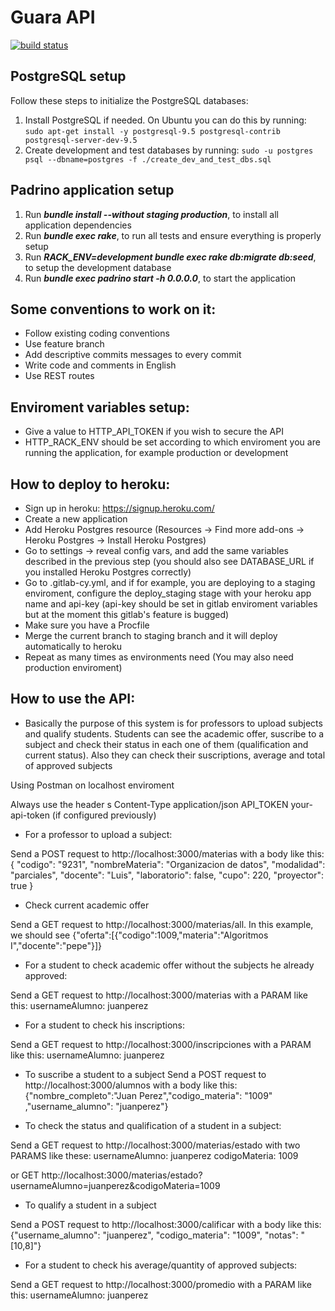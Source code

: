 Guara API
=======================

[![build status](https://gitlab.com/fiuba-memo2/tp2/invernalia-api/badges/master/build.svg)](https://gitlab.com/fiuba-memo2/tp2/invernalia-api/commits/master)

## PostgreSQL setup

Follow these steps to initialize the PostgreSQL databases:

1. Install PostgreSQL if needed. On Ubuntu you can do this by running:
`sudo apt-get install -y postgresql-9.5 postgresql-contrib postgresql-server-dev-9.5`
1. Create development and test databases by running:
`sudo -u postgres psql --dbname=postgres -f ./create_dev_and_test_dbs.sql`

## Padrino application setup

1. Run **_bundle install --without staging production_**, to install all application dependencies
1. Run **_bundle exec rake_**, to run all tests and ensure everything is properly setup
1. Run **_RACK_ENV=development bundle exec rake db:migrate db:seed_**, to setup the development database
1. Run **_bundle exec padrino start -h 0.0.0.0_**, to start the application

## Some conventions to work on it:

* Follow existing coding conventions
* Use feature branch
* Add descriptive commits messages to every commit
* Write code and comments in English
* Use REST routes

## Enviroment variables setup:

* Give a value to HTTP_API_TOKEN if you wish to secure the API
* HTTP_RACK_ENV should be set according to which enviroment you are running the application, for example production or development

## How to deploy to heroku:
* Sign up in heroku: https://signup.heroku.com/
* Create a new application
* Add Heroku Postgres resource (Resources -> Find more add-ons -> Heroku Postgres -> Install Heroku Postgres)
* Go to settings -> reveal config vars, and add the same variables described in the previous step (you should also see DATABASE_URL if you installed Heroku Postgres correctly)
* Go to .gitlab-cy.yml, and if for example, you are deploying to a staging enviroment, configure the deploy_staging stage with your heroku app name and api-key (api-key should be set in gitlab enviroment variables but at the moment this gitlab's feature is bugged)
* Make sure you have a Procfile
* Merge the current branch to staging branch and it will deploy automatically to heroku 
* Repeat as many times as environments need (You may also need production enviroment)

## How to use the API:
* Basically the purpose of this system is for professors to upload subjects and qualify students. Students can see the academic offer, suscribe to a subject and check their status in each one of them (qualification and current status). Also they can check their suscriptions, average and total of approved subjects

Using Postman on localhost enviroment

Always use the header s
Content-Type application/json
API_TOKEN your-api-token (if configured previously)

* For a professor to upload a subject: 

Send a POST request to http://localhost:3000/materias with a body like this:
{ "codigo": "9231", "nombreMateria": "Organizacion de datos", "modalidad": "parciales", "docente": "Luis", "laboratorio": false, "cupo": 220, "proyector": true }

* Check current academic offer 

Send a GET request to http://localhost:3000/materias/all. In this example, we should see
{"oferta":[{"codigo":1009,"materia":"Algoritmos I","docente":"pepe"}]}

* For a student to check academic offer without the subjects he already approved:

Send a GET request to http://localhost:3000/materias with a PARAM like this:
usernameAlumno: juanperez

* For a student to check his inscriptions:

Send a GET request to http://localhost:3000/inscripciones with a PARAM like this:
usernameAlumno: juanperez


* To suscribe a student to a subject 
Send a POST request to http://localhost:3000/alumnos with a body like this:
{"nombre_completo":"Juan Perez","codigo_materia": "1009" ,"username_alumno": "juanperez"}

* To check the status and qualification of a student in a subject:

Send a GET request to http://localhost:3000/materias/estado with two PARAMS like these:
usernameAlumno: juanperez
codigoMateria: 1009

or GET http://localhost:3000/materias/estado?usernameAlumno=juanperez&codigoMateria=1009

* To qualify a student in a subject

Send a POST request to http://localhost:3000/calificar with a body like this:
{"username_alumno": "juanperez", "codigo_materia": "1009", "notas": "[10,8]"}

* For a student to check his average/quantity of approved subjects:

Send a GET request to http://localhost:3000/promedio with a PARAM like this:
usernameAlumno: juanperez

